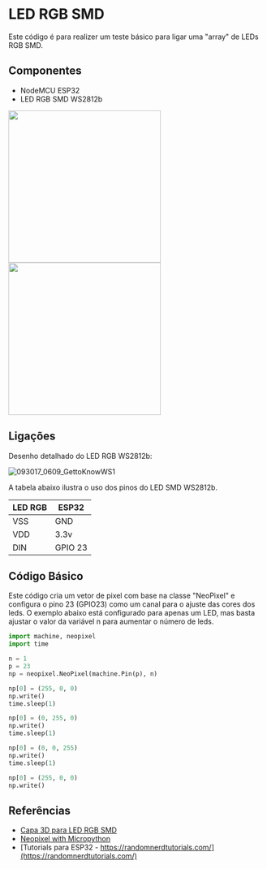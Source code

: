 # LED RGB SMD

Este código é para realizer um teste básico para ligar uma "array" de LEDs RGB SMD.  

## Componentes 
* NodeMCU ESP32 
* LED RGB SMD WS2812b 

 

<img src="https://user-images.githubusercontent.com/19957124/199511407-44272aba-0163-4ffd-b9f7-639ee960c1fa.jpeg" width="300">


<img src="https://user-images.githubusercontent.com/19957124/199524886-7dc157a6-627d-4e3a-b486-90b4f6fadc37.jpeg" width="300">

## Ligações 

Desenho detalhado do LED RGB WS2812b: 

![093017_0609_GettoKnowWS1](https://user-images.githubusercontent.com/19957124/199502971-574e33a6-bc33-44f6-bb2f-d268cd71f303.png)



 
A tabela abaixo ilustra o uso dos pinos do LED SMD WS2812b. 

| LED RGB | ESP32 |
| --------------- | --------------- | 
| VSS  | GND  | 
| VDD | 3.3v | 
| DIN  | GPIO 23 | 

## Código Básico 

Este código cria um vetor de pixel com base na classe "NeoPixel" e configura o pino 23 (GPIO23) como um canal para o ajuste das cores dos leds. O exemplo abaixo está configurado para apenas um LED, mas basta ajustar o valor da variável n para aumentar o número de leds.   

```python 
import machine, neopixel
import time

n = 1
p = 23
np = neopixel.NeoPixel(machine.Pin(p), n)

np[0] = (255, 0, 0)
np.write()
time.sleep(1)

np[0] = (0, 255, 0)
np.write()
time.sleep(1)

np[0] = (0, 0, 255)
np.write()
time.sleep(1)

np[0] = (255, 0, 0)
np.write()
```
 
## Referências 
* [Capa 3D para LED RGB SMD](https://youtu.be/36GOA4zXLVs)
* [Neopixel with Micropython](https://docs.micropython.org/en/latest/esp8266/tutorial/neopixel.html) 
* [Tutorials para ESP32 - https://randomnerdtutorials.com/](https://randomnerdtutorials.com/) 
